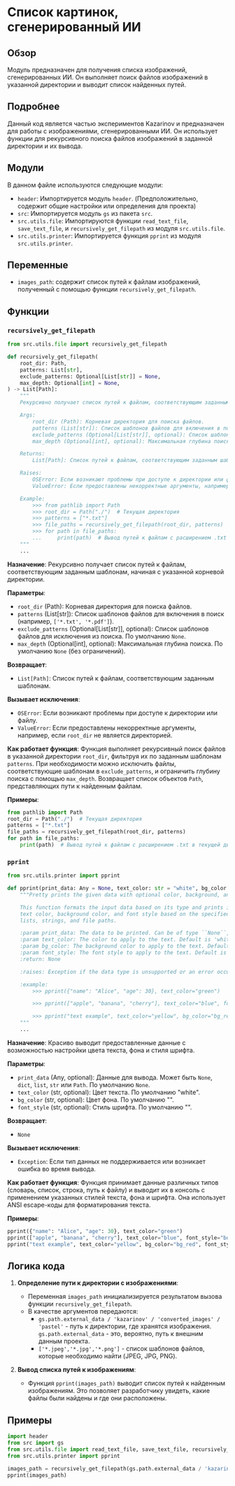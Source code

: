 # Список картинок, сгенерированный ИИ

## Обзор

Модуль предназначен для получения списка изображений, сгенерированных ИИ. Он выполняет поиск файлов изображений в указанной директории и выводит список найденных путей.

## Подробнее

Данный код является частью экспериментов Kazarinov и предназначен для работы с изображениями, сгенерированными ИИ. Он использует функции для рекурсивного поиска файлов изображений в заданной директории и их вывода.

## Модули

В данном файле используются следующие модули:

- `header`: Импортируется модуль `header`. (Предположительно, содержит общие настройки или определения для проекта)
- `src`: Импортируется модуль `gs` из пакета `src`.
- `src.utils.file`: Импортируются функции `read_text_file`, `save_text_file`, и `recursively_get_filepath` из модуля `src.utils.file`.
- `src.utils.printer`: Импортируется функция `pprint` из модуля `src.utils.printer`.

## Переменные

- `images_path`: содержит список путей к файлам изображений, полученный с помощью функции `recursively_get_filepath`.

## Функции

### `recursively_get_filepath`

```python
from src.utils.file import recursively_get_filepath

def recursively_get_filepath(
    root_dir: Path,
    patterns: List[str],
    exclude_patterns: Optional[List[str]] = None,
    max_depth: Optional[int] = None,
) -> List[Path]:
    """
    Рекурсивно получает список путей к файлам, соответствующим заданным шаблонам, начиная с указанной корневой директории.

    Args:
        root_dir (Path): Корневая директория для поиска файлов.
        patterns (List[str]): Список шаблонов файлов для включения в поиск (например, ['*.txt', '*.pdf']).
        exclude_patterns (Optional[List[str]], optional): Список шаблонов файлов для исключения из поиска. По умолчанию None.
        max_depth (Optional[int], optional): Максимальная глубина поиска. По умолчанию None (без ограничений).

    Returns:
        List[Path]: Список путей к файлам, соответствующим заданным шаблонам.

    Raises:
        OSError: Если возникают проблемы при доступе к директории или файлу.
        ValueError: Если предоставлены некорректные аргументы, например, если root_dir не является директорией.

    Example:
        >>> from pathlib import Path
        >>> root_dir = Path("./")  # Текущая директория
        >>> patterns = ["*.txt"]
        >>> file_paths = recursively_get_filepath(root_dir, patterns)
        >>> for path in file_paths:
        ...     print(path)  # Вывод путей к файлам с расширением .txt в текущей директории и поддиректориях.
    """
    ...
```

**Назначение**:
Рекурсивно получает список путей к файлам, соответствующим заданным шаблонам, начиная с указанной корневой директории.

**Параметры**:
- `root_dir` (Path): Корневая директория для поиска файлов.
- `patterns` (List[str]): Список шаблонов файлов для включения в поиск (например, `['*.txt', '*.pdf']`).
- `exclude_patterns` (Optional[List[str]], optional): Список шаблонов файлов для исключения из поиска. По умолчанию `None`.
- `max_depth` (Optional[int], optional): Максимальная глубина поиска. По умолчанию `None` (без ограничений).

**Возвращает**:
- `List[Path]`: Список путей к файлам, соответствующим заданным шаблонам.

**Вызывает исключения**:
- `OSError`: Если возникают проблемы при доступе к директории или файлу.
- `ValueError`: Если предоставлены некорректные аргументы, например, если `root_dir` не является директорией.

**Как работает функция**:
Функция выполняет рекурсивный поиск файлов в указанной директории `root_dir`, фильтруя их по заданным шаблонам `patterns`. При необходимости можно исключить файлы, соответствующие шаблонам в `exclude_patterns`, и ограничить глубину поиска с помощью `max_depth`. Возвращает список объектов `Path`, представляющих пути к найденным файлам.

**Примеры**:
```python
from pathlib import Path
root_dir = Path("./")  # Текущая директория
patterns = ["*.txt"]
file_paths = recursively_get_filepath(root_dir, patterns)
for path in file_paths:
    print(path)  # Вывод путей к файлам с расширением .txt в текущей директории и поддиректориях.
```

### `pprint`

```python
from src.utils.printer import pprint

def pprint(print_data: Any = None, text_color: str = "white", bg_color: str = "", font_style: str = "") -> None:
    """Pretty prints the given data with optional color, background, and font style.

    This function formats the input data based on its type and prints it to the console. The data is printed with optional 
    text color, background color, and font style based on the specified parameters. The function can handle dictionaries, 
    lists, strings, and file paths.

    :param print_data: The data to be printed. Can be of type ``None``, ``dict``, ``list``, ``str``, or ``Path``.
    :param text_color: The color to apply to the text. Default is 'white'. See :ref:`TEXT_COLORS`.
    :param bg_color: The background color to apply to the text. Default is '' (no background color). See :ref:`BG_COLORS`.
    :param font_style: The font style to apply to the text. Default is '' (no font style). See :ref:`FONT_STYLES`.
    :return: None

    :raises: Exception if the data type is unsupported or an error occurs during printing.

    :example:
        >>> pprint({"name": "Alice", "age": 30}, text_color="green")

        >>> pprint(["apple", "banana", "cherry"], text_color="blue", font_style="bold")

        >>> pprint("text example", text_color="yellow", bg_color="bg_red", font_style="underline")
    """
    ...
```

**Назначение**:
Красиво выводит предоставленные данные с возможностью настройки цвета текста, фона и стиля шрифта.

**Параметры**:
- `print_data` (Any, optional): Данные для вывода. Может быть `None`, `dict`, `list`, `str` или `Path`. По умолчанию `None`.
- `text_color` (str, optional): Цвет текста. По умолчанию "white".
- `bg_color` (str, optional): Цвет фона. По умолчанию "".
- `font_style` (str, optional): Стиль шрифта. По умолчанию "".

**Возвращает**:
- `None`

**Вызывает исключения**:
- `Exception`: Если тип данных не поддерживается или возникает ошибка во время вывода.

**Как работает функция**:
Функция принимает данные различных типов (словарь, список, строка, путь к файлу) и выводит их в консоль с применением указанных стилей текста, фона и шрифта. Она использует ANSI escape-коды для форматирования текста.

**Примеры**:
```python
pprint({"name": "Alice", "age": 30}, text_color="green")
pprint(["apple", "banana", "cherry"], text_color="blue", font_style="bold")
pprint("text example", text_color="yellow", bg_color="bg_red", font_style="underline")
```

## Логика кода

1.  **Определение пути к директории с изображениями**:

    -   Переменная `images_path` инициализируется результатом вызова функции `recursively_get_filepath`.
    -   В качестве аргументов передаются:
        -   `gs.path.external_data / 'kazarinov' / 'converted_images' / 'pastel'` - путь к директории, где хранятся изображения. `gs.path.external_data` - это, вероятно, путь к внешним данным проекта.
        -   `['*.jpeg','*.jpg','*.png']` - список шаблонов файлов, которые необходимо найти (JPEG, JPG, PNG).

2.  **Вывод списка путей к изображениям**:

    -   Функция `pprint(images_path)` выводит список путей к найденным изображениям. Это позволяет разработчику увидеть, какие файлы были найдены и где они расположены.

## Примеры

```python
import header
from src import gs
from src.utils.file import read_text_file, save_text_file, recursively_get_filepath
from src.utils.printer import pprint

images_path = recursively_get_filepath(gs.path.external_data / 'kazarinov' / 'converted_images' / 'pastel', ['*.jpeg','*.jpg','*.png'])
pprint(images_path)